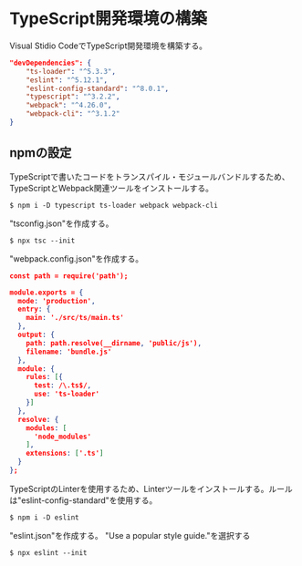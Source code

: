 # TypeScript開発環境の構築

Visual Stidio CodeでTypeScript開発環境を構築する。

```package.json
"devDependencies": {
	"ts-loader": "^5.3.3",
	"eslint": "^5.12.1",
	"eslint-config-standard": "^8.0.1",
	"typescript": "^3.2.2",
	"webpack": "^4.26.0",
	"webpack-cli": "^3.1.2"
}
```

## npmの設定

TypeScriptで書いたコードをトランスパイル・モジュールバンドルするため、TypeScriptとWebpack関連ツールをインストールする。

```
$ npm i -D typescript ts-loader webpack webpack-cli
```

"tsconfig.json"を作成する。

```
$ npx tsc --init
```

"webpack.config.json"を作成する。

```webpack.config.json
const path = require('path');

module.exports = {
  mode: 'production',
  entry: {
    main: './src/ts/main.ts'
  },
  output: {
    path: path.resolve(__dirname, 'public/js'),
    filename: 'bundle.js'
  },
  module: {
    rules: [{
      test: /\.ts$/,
      use: 'ts-loader'
    }]
  },
  resolve: {
    modules: [
      'node_modules'
    ],
    extensions: ['.ts']
  }
};
```

TypeScriptのLinterを使用するため、Linterツールをインストールする。ルールは"eslint-config-standard"を使用する。

```
$ npm i -D eslint
```

"eslint.json"を作成する。 "Use a popular style guide."を選択する

```
$ npx eslint --init
```

